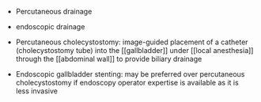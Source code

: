 - Percutaneous drainage
- endoscopic drainage

- Percutaneous cholecystostomy: image-guided placement of a catheter (cholecystostomy tube) into the [[gallbladder]] under [[local anesthesia]] through the [[abdominal wall]] to provide biliary drainage
- Endoscopic gallbladder stenting: may be preferred over percutaneous cholecystostomy if endoscopy operator expertise is available as it is less invasive